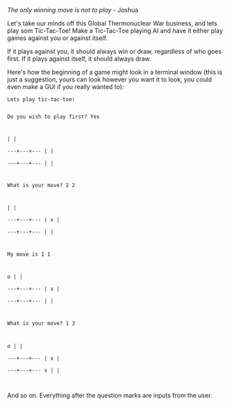 <div class="md"><p><em>The only winning move is not to play</em> - Joshua</p>
<p>Let's take our minds off this Global Thermonuclear War business, and lets play som Tic-Tac-Toe! Make a Tic-Tac-Toe playing AI and have it either play games against you or against itself. </p>
<p>If it plays against you, it should always win or draw, regardless of who goes first. If it plays against itself, it should always draw.</p>
<p>Here's how the beginning of a game might look in a terminal window (this is just a suggestion, yours can look however you want it to look, you could even make a GUI if you really wanted to):</p>
<pre><code>Lets play tic-tac-toe!

Do you wish to play first? Yes

   |   |   
---+---+---
   |   |   
---+---+---
   |   |   

What is your move? 2 2

   |   |   
---+---+---
   | x |   
---+---+---
   |   |   

My move is 1 1

 o |   |   
---+---+---
   | x |   
---+---+---
   |   |   

What is your move? 1 3

 o |   |   
---+---+---
   | x |   
---+---+---
 x |   |   
</code></pre>
<p>And so on. Everything after the question marks are inputs from the user. </p>
</div>
